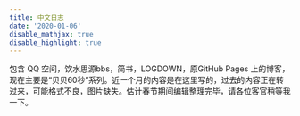 ```yaml
---
title: 中文日志
date: '2020-01-06'
disable_mathjax: true
disable_highlight: true
---
```


包含 QQ 空间，饮水思源bbs，简书，LOGDOWN，原GitHub Pages 上的博客，现在主要是“贝贝60秒”系列。近一个月的内容是在这里写的，过去的内容正在转过来，可能格式不良，图片缺失。估计春节期间编辑整理完毕，请各位客官稍等我一下。



